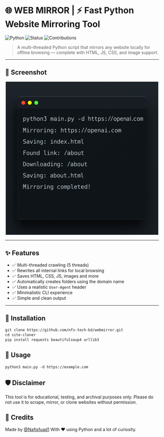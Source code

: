 # 🌐 WEB MIRROR | ⚡ Fast Python Website Mirroring Tool

![Python](https://img.shields.io/badge/Python-3.7+-blue?logo=python&logoColor=white)
![Status](https://img.shields.io/badge/Project-Active-brightgreen)
![Contributions](https://img.shields.io/badge/Contributions-Welcome-blueviolet)

> A multi-threaded Python script that mirrors any website locally for offline browsing — complete with HTML, JS, CSS, and image support.

---

## 📸 Screenshot

<p align="center">
  <img src="https://raw.githubusercontent.com/nfs-tech-bd/webmirror/refs/heads/main/logo.png" alt="WebMirror SS" width="500"/>
</p>

---

## ✨ Features

- ✅ Multi-threaded crawling (5 threads)
- ✅ Rewrites all internal links for local browsing
- ✅ Saves HTML, CSS, JS, images and more
- ✅ Automatically creates folders using the domain name
- ✅ Uses a realistic `User-Agent` header
- ✅ Minimalistic CLI experience
- ✅ Simple and clean output

---

## 🧰 Installation
```
git clone https://github.com/nfs-tech-bd/webmirror.git
cd site-cloner
pip install requests beautifulsoup4 urllib3
```



## 🚀 Usage
```python3 main.py -d https://example.com```


## 🛡️ Disclaimer

This tool is for educational, testing, and archival purposes only.
Please do not use it to scrape, mirror, or clone websites without permission.

## 🙌 Credits
Made by <a href="https://t.me/Nafisfuad1">@Nafisfuad1</a>
With ❤️ using Python and a lot of curiosity.
